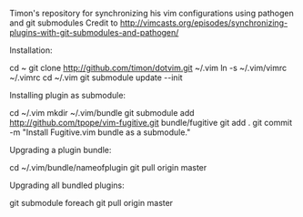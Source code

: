 Timon's repository for synchronizing his vim configurations using pathogen and git submodules 
Credit to http://vimcasts.org/episodes/synchronizing-plugins-with-git-submodules-and-pathogen/

Installation:

cd ~
git clone http://github.com/timon/dotvim.git ~/.vim
ln -s ~/.vim/vimrc ~/.vimrc
cd ~/.vim
git submodule update --init

Installing plugin as submodule:

cd ~/.vim
mkdir ~/.vim/bundle
git submodule add http://github.com/tpope/vim-fugitive.git bundle/fugitive
git add .
git commit -m "Install Fugitive.vim bundle as a submodule."

Upgrading a plugin bundle:

cd ~/.vim/bundle/nameofplugin
git pull origin master

Upgrading all bundled plugins:

git submodule foreach git pull origin master

